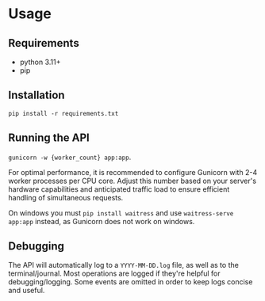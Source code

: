 # Usage
## Requirements
- python 3.11+
- pip


## Installation
`pip install -r requirements.txt`


## Running the API
`gunicorn -w {worker_count} app:app`.

For optimal performance, it is recommended to configure Gunicorn with 2-4 worker processes per CPU core. Adjust this number based on your server's hardware capabilities and anticipated traffic load to ensure efficient handling of simultaneous requests.

On windows you must `pip install waitress` and use `waitress-serve app:app` instead, as Gunicorn does not work on windows.


## Debugging
The API will automatically log to a `YYYY-MM-DD.log` file, as well as to the terminal/journal. Most operations are logged if they're helpful for debugging/logging. Some events are omitted in order to keep logs concise and useful.